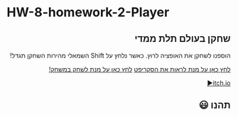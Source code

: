 # HW-8-homework-2-Player
<div dir='rtl' lang='he'>


## שחקן בעולם תלת ממדי

 הוספנו לשחקן את האופציה לרוץ.
 כאשר נלחץ על Shift השמאלי מהירות השחקן תגדל!
 
[לחץ כאן על מנת לראות את הסקריפט](https://github.com/GameDev-K-G/HW8_3_Player/blob/main/Assets/Scripts/1-player/CharacterKeyboardMover.cs)
[לחץ כאן על מנת לשחק במשחק!](https://sivan-koral.itch.io/m)
 
 [itch.io:arrow_forward:](https://gamedevk-g.itch.io/tilemapgame)
 
 
## תהנו :smiley:
</div>
